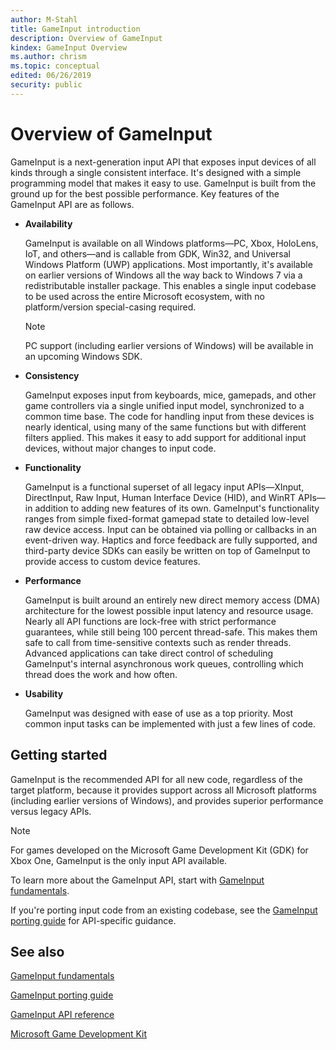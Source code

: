```yaml
---
author: M-Stahl
title: GameInput introduction
description: Overview of GameInput
kindex: GameInput Overview
ms.author: chrism
ms.topic: conceptual
edited: 06/26/2019
security: public
---
```


# Overview of GameInput


<a id="introductionSection"></a>

GameInput is a next-generation input API that exposes input devices of all kinds through a single consistent interface. It's designed with a simple programming model that makes it easy to use. GameInput is built from the ground up for the best possible performance. Key features of the GameInput API are as follows.

*  __Availability__

    GameInput is available on all Windows platforms&mdash;PC, Xbox, HoloLens, IoT, and others&mdash;and is callable from GDK, Win32, and Universal Windows Platform (UWP) applications. Most importantly, it's available on earlier versions of Windows all the way back to Windows 7 via a redistributable installer package. This enables a single input codebase to be used across the entire Microsoft ecosystem, with no platform/version special-casing required.
    > [!NOTE]
    > PC support (including earlier versions of Windows) will be available in an upcoming Windows SDK.

*  __Consistency__

    GameInput exposes input from keyboards, mice, gamepads, and other game controllers via a single unified input model, synchronized to a common time base. The code for handling input from these devices is nearly identical, using many of the same functions but with different filters applied. This makes it easy to add support for additional input devices, without major changes to input code.

*  __Functionality__

    GameInput is a functional superset of all legacy input APIs&mdash;XInput, DirectInput, Raw Input, Human Interface Device (HID), and WinRT APIs&mdash;in addition to adding new features of its own. GameInput's functionality ranges from simple fixed-format gamepad state to detailed low-level raw device access. Input can be obtained via polling or callbacks in an event-driven way. Haptics and force feedback are fully supported, and third-party device SDKs can easily be written on top of GameInput to provide access to custom device features.
*  __Performance__

    GameInput is built around an entirely new direct memory access (DMA) architecture for the lowest possible input latency and resource usage. Nearly all API functions are lock-free with strict performance guarantees, while still being 100 percent thread-safe. This makes them safe to call from time-sensitive contexts such as render threads. Advanced applications can take direct control of scheduling GameInput's internal asynchronous work queues, controlling which thread does the work and how often.

*  __Usability__

    GameInput was designed with ease of use as a top priority. Most common input tasks can be implemented with just a few lines of code.


<a id="gettingStartedSection"></a>
## Getting started

GameInput is the recommended API for all new code, regardless of the target platform, because it provides support across all Microsoft platforms (including earlier versions of Windows), and provides superior performance versus legacy APIs.
> [!NOTE]
> For games developed on the Microsoft Game Development Kit (GDK) for Xbox One, GameInput is the only input API available.

To learn more about the GameInput API, start with [GameInput fundamentals](input-fundamentals.md).

If you're porting input code from an existing codebase, see the [GameInput porting guide](../porting/input-porting.md) for API-specific guidance.


<a id="seeAlsoSection"></a>
## See also

[GameInput fundamentals](input-fundamentals.md)

[GameInput porting guide](../porting/input-porting.md)

[GameInput API reference](../../reference/input/gc-reference-input-toc.md)

[Microsoft Game Development Kit](../../GDKIntroduction.md)